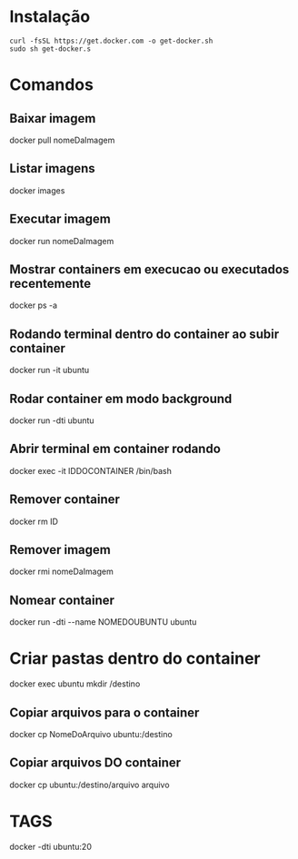 
# Instalação
```
curl -fsSL https://get.docker.com -o get-docker.sh
sudo sh get-docker.s
```

# Comandos

## Baixar imagem
docker pull nomeDaImagem

## Listar imagens
docker images

## Executar imagem
docker run nomeDaImagem

## Mostrar containers em execucao ou executados recentemente
docker ps -a

## Rodando terminal dentro do container ao subir container
docker run -it ubuntu

## Rodar container em modo background
docker run -dti ubuntu

## Abrir terminal em container rodando
docker exec -it IDDOCONTAINER /bin/bash


## Remover container
docker rm ID

## Remover imagem
docker rmi nomeDaImagem

## Nomear container
docker run -dti --name NOMEDOUBUNTU ubuntu

# Criar pastas dentro do container
docker exec ubuntu mkdir /destino

## Copiar arquivos para o container
docker cp NomeDoArquivo ubuntu:/destino

## Copiar arquivos DO container
docker cp ubuntu:/destino/arquivo arquivo

# TAGS
docker -dti ubuntu:20